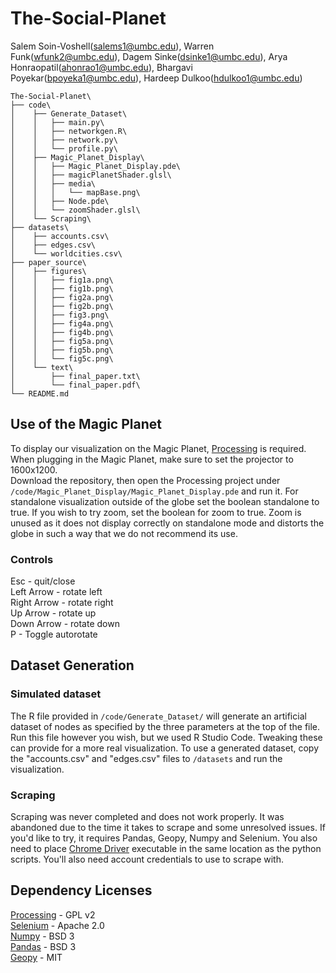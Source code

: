 # The-Social-Planet

Salem Soin-Voshell(salems1@umbc.edu), Warren Funk(wfunk2@umbc.edu), Dagem Sinke(dsinke1@umbc.edu), Arya Honraopatil(ahonrao1@umbc.edu), Bhargavi Poyekar(bpoyeka1@umbc.edu), Hardeep Dulkoo(hdulkoo1@umbc.edu)

```
The-Social-Planet\
├── code\
│	 ├── Generate_Dataset\
│	 │	 ├── main.py\
│	 │	 ├── networkgen.R\
│	 │	 ├── network.py\
│	 │	 └── profile.py\
│	 ├── Magic_Planet_Display\
│	 │	 ├── Magic_Planet_Display.pde\
│	 │	 ├── magicPlanetShader.glsl\
│	 │	 ├── media\
│	 │	 │	 └── mapBase.png\
│	 │	 ├── Node.pde\
│	 │	 └── zoomShader.glsl\
│	 └── Scraping\
├── datasets\
│	 ├── accounts.csv\
│	 ├── edges.csv\
│	 └── worldcities.csv\
├── paper_source\
│	 ├── figures\
│	 │	 ├── fig1a.png\
│	 │	 ├── fig1b.png\
│	 │	 ├── fig2a.png\
│	 │	 ├── fig2b.png\
│	 │	 ├── fig3.png\
│	 │	 ├── fig4a.png\
│	 │	 ├── fig4b.png\
│	 │	 ├── fig5a.png\
│	 │	 ├── fig5b.png\
│	 │	 └── fig5c.png\
│	 └── text\
│		 ├── final_paper.txt\
│		 └── final_paper.pdf\
└── README.md
```

## Use of the Magic Planet
To display our visualization on the Magic Planet, [Processing](https://processing.org/) is required. When plugging in the Magic Planet, make sure to set the projector to 1600x1200.\
Download the repository, then open the Processing project under `/code/Magic_Planet_Display/Magic_Planet_Display.pde` and run it. For standalone visualization outside of the globe set the boolean standalone to true. If you wish to try zoom, set the boolean for zoom to true. Zoom is unused as it does not display correctly on standalone mode and distorts the globe in such a way that we do not recommend its use.

### Controls
Esc - quit/close\
Left Arrow - rotate left\
Right Arrow - rotate right\
Up Arrow - rotate up\
Down Arrow - rotate down\
P - Toggle autorotate

## Dataset Generation
### Simulated dataset
The R file provided in `/code/Generate_Dataset/` will generate an artificial dataset of nodes as specified by the three parameters at the top of the file. Run this file however you wish, but we used R Studio Code. Tweaking these can provide for a more real visualization. To use a generated dataset, copy the "accounts.csv" and "edges.csv" files to `/datasets` and run the visualization.
### Scraping
Scraping was never completed and does not work properly. It was abandoned due to the time it takes to scrape and some unresolved issues. If you'd like to try, it requires Pandas, Geopy, Numpy and Selenium. You also need to place [Chrome Driver](https://chromedriver.chromium.org) executable in the same location as the python scripts. You'll also need account credentials to use to scrape with.

## Dependency Licenses
[Processing](https://processing.org/) - GPL v2\
[Selenium](https://github.com/SeleniumHQ/selenium) - Apache 2.0\
[Numpy](https://github.com/numpy/numpy) - BSD 3\
[Pandas](https://github.com/pandas-dev/pandas) - BSD 3\
[Geopy](https://github.com/geopy/geopy) - MIT
